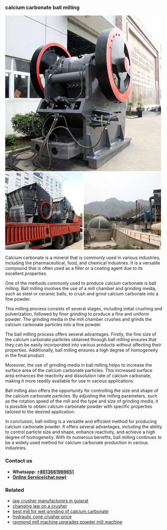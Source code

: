 <h3>calcium carbonate ball milling</h3><img src='1702952957.jpg' alt=''><p>Calcium carbonate is a mineral that is commonly used in various industries, including the pharmaceutical, food, and chemical industries. It is a versatile compound that is often used as a filler or a coating agent due to its excellent properties.</p><p>One of the methods commonly used to produce calcium carbonate is ball milling. Ball milling involves the use of a mill chamber and grinding media, such as steel or ceramic balls, to crush and grind calcium carbonate into a fine powder.</p><p>This milling process consists of several stages, including initial crushing and pulverization, followed by finer grinding to produce a fine and uniform powder. The grinding media in the mill chamber crushes and grinds the calcium carbonate particles into a fine powder.</p><p>The ball milling process offers several advantages. Firstly, the fine size of the calcium carbonate particles obtained through ball milling ensures that they can be easily incorporated into various products without affecting their properties. Additionally, ball milling ensures a high degree of homogeneity in the final product.</p><p>Moreover, the use of grinding media in ball milling helps to increase the surface area of the calcium carbonate particles. This increased surface area enhances the reactivity and dissolution rate of calcium carbonate, making it more readily available for use in various applications.</p><p>Ball milling also offers the opportunity for controlling the size and shape of the calcium carbonate particles. By adjusting the milling parameters, such as the rotation speed of the mill and the type and size of grinding media, it is possible to obtain calcium carbonate powder with specific properties tailored to the desired application.</p><p>In conclusion, ball milling is a versatile and efficient method for producing calcium carbonate powder. It offers several advantages, including the ability to control particle size and shape, enhance reactivity, and achieve a high degree of homogeneity. With its numerous benefits, ball milling continues to be a widely used method for calcium carbonate production in various industries.</p><h3>Contact us</h3><ul><li><strong>Whatsapp:&nbsp;<a href="https://wa.me/8613661969651">+8613661969651</a></strong></li><li><a href="https://swt.shibang-china.com/?git&amp;zhl&amp;calcium carbonate ball milling"><strong>Online Service(chat now)</strong></a></li></ul><h3>Related</h3><ul><li><a href='jaw crusher manufacturers in gujarat.md'>jaw crusher manufacturers in gujarat</a></li><li><a href='changing jaw on a crusher.md'>changing jaw on a crusher</a></li><li><a href='best mill for wet grinding of calcium carbonate.md'>best mill for wet grinding of calcium carbonate</a></li><li><a href='hydraulic cone crusher price.md'>hydraulic cone crusher price</a></li><li><a href='raymond mill machine upgrades powder mill machine.md'>raymond mill machine upgrades powder mill machine</a></li></ul>
